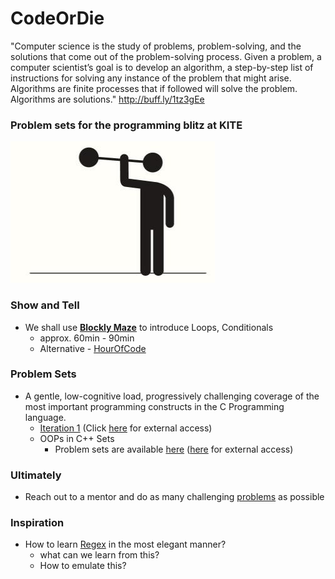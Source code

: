 CodeOrDie
=========

"Computer science is the study of problems, problem-solving, and the solutions that come out of the problem-solving process. Given a problem, a computer scientist’s goal is to develop an algorithm, a step-by-step list of instructions for solving any instance of the problem that might arise. Algorithms are finite processes that if followed will solve the problem. Algorithms are solutions." http://buff.ly/1tz3gEe


### Problem sets for the programming blitz at KITE 

![Image](CoDE/docs/Use%20it%20or%20Lose%20it%20Brain%20Power.PNG?raw=true)


### Show and Tell
- We shall use **[Blockly Maze][Maze]** to introduce Loops, Conditionals
  - approx. 60min - 90min
  - Alternative - [HourOfCode][Maze2]

### Problem Sets
- A gentle, low-cognitive load, progressively challenging coverage of
  the most important programming constructs in the C Programming language.
  - [Iteration 1](CoDE/pset1-local.md) (Click [here](CoDE/pset1.md) for external access)
  - OOPs in C++ Sets
    - Problem sets are available [here](CoDE/oop-local.md) ([here](CoDE/oop.md) for external access)

### Ultimately
- Reach out to a mentor and do as many challenging [problems][Mentor20] as possible

[Mentor20]:http://goo.gl/I3nHp1  "20 problems for Mentoring"


### Inspiration
- How to learn [Regex](http://regexone.com/lesson/0) in the most elegant manner?
  - what can we learn from this? 
  - How to emulate this?


[Maze]:http://goo.gl/C1Vk3w
[Maze2]: http://studio.code.org/hoc/1
[p1]: https://cloudcoder.kgisl.com/cloudcoder/#exercise?c=18,p=520
[p2]: https://cloudcoder.kgisl.com/cloudcoder/#exercise?c=18,p=521
[p3]: https://cloudcoder.kgisl.com/cloudcoder/#exercise?c=18,p=522
[p31]: https://cloudcoder.kgisl.com/cloudcoder/#exercise?c=18,p=770
